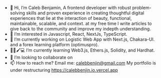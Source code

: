 - 👋 Hi, I’m Caleb Benjamin, A frontend developer with robust problem-solving skills and proven experience in creating thoughtful digital experiences that lie at the interaction of beauty, functional, maintainable, scalable, and context. at my free time l write articles to give back to the community and improve my indepth understanding.
- 👀 I’m interested in Javascript, React, NextJs, TypeScript.
- 🌱 I’m currently working on Logistic Web App with Next.js, Chakara-UI. and a forex learning platform (optimuspro).
- 🌱📃🖌💻 I’m currently learning  Web3.js, Ethers.js, Solidity, and Hardhat. 
- 💞️ I’m looking to collaborate on 
- 📫 How to reach me? Email me: calebbenjin@gmail.com My portfolio is under restructuring https://calebbenjin.io.vercel.app

<!---
johngrey399/johngrey399 is a ✨ special ✨ repository because its `README.md` (this file) appears on your GitHub profile.
You can click the Preview link to take a look at your changes.
--->
